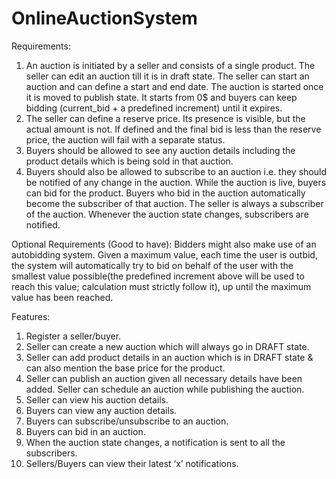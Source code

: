 # OnlineAuctionSystem

Requirements:
1. An auction is initiated by a seller and consists of a single product. The seller can edit an auction till it is in draft state. The seller can start an auction and can define a start and end date. The auction is started once it is moved to publish state. It starts from 0$ and buyers can keep bidding (current_bid + a predefined increment) until it expires.
2. The seller can define a reserve price. Its presence is visible, but the actual amount is not. If defined and the final bid is less than the reserve price, the auction will fail with a separate status.
3. Buyers should be allowed to see any auction details including the product details which is being sold in that auction.
4. Buyers should also be allowed to subscribe to an auction i.e. they should be notified of any change in the auction. While the auction is live, buyers can bid for the product. Buyers who bid in the auction automatically become the subscriber of that auction. The seller is always a subscriber of the auction. Whenever the auction state changes, subscribers are notified.

Optional Requirements (Good to have):
Bidders might also make use of an autobidding system. Given a maximum value, each time the user is outbid, the system will automatically try to bid on behalf of the user with the smallest value possible(the predefined increment above will be used to reach this value; calculation must strictly follow it), up until the maximum value has been reached.

Features:
1.  Register a seller/buyer.
2.  Seller can create a new auction which will always go in DRAFT state.
3.  Seller can add product details in an auction which is in DRAFT state & can also mention the base price for the product.
4.  Seller can publish an auction given all necessary details have been added. Seller can schedule an auction while publishing the auction.
5.  Seller can view his auction details.
6.  Buyers can view any auction details.
7.  Buyers can subscribe/unsubscribe to an auction.
8.  Buyers can bid in an auction.
9.  When the auction state changes, a notification is sent to all the subscribers.
10. Sellers/Buyers can view their latest ‘x’ notifications.
